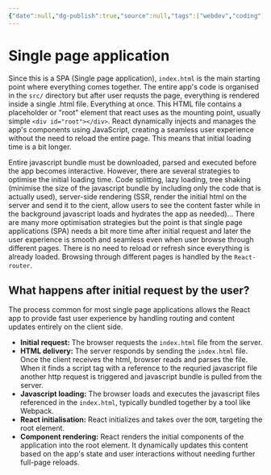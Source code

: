 ```yaml
---
{"date":null,"dg-publish":true,"source":null,"tags":["webdev","coding"],"title":"Single page application","type":"baby_note","URL":null,"permalink":"/00-fleeting-inbox/single-page-application/","dgPassFrontmatter":true}
---
```



# Single page application

Since this is a SPA (Single page application), `index.html` is the main starting point where everything comes together. The entire app's code is organised in the `src/` directory but after user requsts the page, everything is rendered inside a single .html file. Everything at once. This HTML file contains a placeholder or "root" element that react uses as the mounting point, usually simple `<div id="root"></div>`. React dynamically injects and manages the app's components using JavaScript, creating a seamless user experience without the need to reload the entire page. This means that initial loading time is a bit longer.

Entire javascript bundle must be downloaded, parsed and executed before the app becomes interactive. However, there are several strategies to optimise the initial loading time. Code splitting, lazy loading, tree shaking (minimise the size of the javascript bundle by including only the code that is actually used), server-side rendering (SSR, render the initial html on the server and send it to the cient, allow users to see the content faster while in the background javascript loads and hydrates the app as needed)... There are many more optimisation strategies but the point is that single page applications (SPA) needs a bit more time after initial request and later the user experience is smooth and seamless even when user browse through different pages. There is no need to reload or refresh since everything is already loaded. Browsing through different pages is handled by the `React-router`.

## What happens after initial request by the user?

The process common for most single page applications allows the React app to provide fast user experience by handling routing and content updates entirely on the client side.

- **Initial request:** The browser requests the `index.html` file from the server.
- **HTML delivery:** The server responds by sending the `index.html` file. Once the client receives the html, browser reads and parses the file. When it finds a script tag with a reference to the requried javascript file another http request is triggered and javascript bundle is pulled from the server.
- **Javascript loading:** The browser loads and executes the javascript files referenced in the `index.html`, typically bundled together by a tool like Webpack.
- **React initialisation:** React initializes and takes over the `DOM`, targeting the root element.
- **Component rendering:** React renders the initial components of the application into the root element. It dynamically updates this content based on the app's state and user interactions without needing further full-page reloads.
